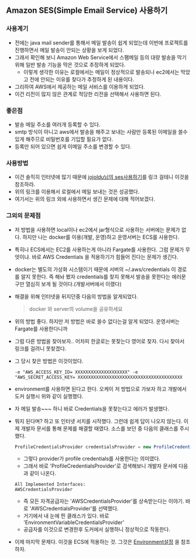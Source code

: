 ## Amazon SES(Simple Email Service) 사용하기

### 사용계기

- 전에는 java mail sender를 통해서 메일 발송이 쉽게 되었는데 이번에 프로젝트를 진행하면서 메일 발송이 안되는 상황을 보게 되었다.
- 그래서 확인해 보니 Amazon Web Service에서 스팸메일 등의 대량 발송을 막기 위해 일반 발송 기능을 막은 것으로 추정하게 되었다.
  - 이렇게 생각한 이유는 로컬에서는 메일이 정상적으로 발송되나 ec2에서는 막았고 전에 안되는 이유를 찾다가 추정하게 된 내용이다.
- 그리하여 AWS에서 제공하는 메일 서비스를 이용하게 되었다.
- 이건 리전이 많지 않은 관계로 적당한 리전을 선택해서 사용하면 된다.

### 좋은점

- 발송 메일 주소를 여러개 등록할 수 있다.
- smtp 방식이 아니고 aws에서 발송을 해주고 보내는 사람만 등록된 이메일을 쓸수 있게 해주므로 비밀번호를 기입할 필요가 없다.
- 등록만 되어 있으면 쉽게 이메일 주소를 변경할 수 있다.

### 사용방법

- 이건 솔직히 인터넷에 많기 때문에 [jojoldu님의 ses사용하기](https://jojoldu.tistory.com/246)를 링크 걸테니 이것을 참조하라.
- 위의 링크를 이용해서 로컬에서 메일 보내는 것은 성공했다.
- 여기서는 위의 링크 외에 사용하면서 생긴 문제에 대해 적어보겠다.

### 그외의 문제점

- 저 방법을 사용하면 local이나 ec2에서 jar형식으로 사용하는 서버에는 문제가 없다. 하지만 나는 docker를 이용(개발, 운영)하고 운영서버는 ECS를 사용한다.

- 특히나 ECS에서는 EC2를 사용하는게 아니라 Fargate를 사용한다. 그럼 문제가 무엇이냐. 바로 AWS Credentials 을 적용하기가 힘들어 진다는 문제가 생긴다.

- docker는 별도의 가상화 시스템이기 때문에 서버의 ~/.aws/credentials 이 경로를 알지 못한다. 즉 해놔 봤자 credentials를 찾지 못해서 발송을 못한다는 에러문구만 열심히 보게 될 것이다.(개발서버에서 이랬다)

- 해결을 위해 인터넷을 뒤지던중 다음의 방법을 알게되었다.

  > docker 와 server의 volume을 공유하세요

- 위의 방법 좋다. 하지만 저 방법은 바로 쓸수 없다는걸 알게 되었다. 운영서버는 Fargate를 사용한다니까

- 그럼 다른 방법을 찾아보자.. 어차피 한글로는 못찾는다 영어로 찾자. 다시 찾아서 링크를 걸려니 못찾겠다.

- 그 당시 찾은 방법은 이것이었다.

  ```shell
  -e "AWS_ACCESS_KEY_ID= XXXXXXXXXXXXXXXXXXXX" -e "AWS_SECRET_ACCESS_KEY= XXXXXXXXXXXXXXXXXXXXXXXXXXXXXXXXXXXXXXXX
  ```

- environment를 사용하면 된다고 한다. 오케이 저 방법으로 가보자 하고 개발에서 도커 실행시 위와 같이 실행했다.

- 자 메일 발송~~~ 하니 바로 Credentials을 못찾는다고 에러가 발생했다.

- 뭐지 된다며? 하고 또 인터넷 서치를 시작했다. 그런데 쉽게 답이 나오지 않는다. 이제 개발자 문서를 통해 문제를 해결할 때였다. 소스를 보던 중 다음의 클래스를 주시했다.

  ```java
  ProfileCredentialsProvider credentialsProvider = new ProfileCredentialsProvider();
  ```

  - 그렇다 provider가 profile credentials를 사용한다는 의미였다.
  - 그래서 바로 'ProfileCredentialsProvider'로 검색해보니 개발자 문서에 다음과 같이 나온다.

  ```
  All Implemented Interfaces:
  AWSCredentialsProvider
  ```

  - 즉 모든 자격공급자는 'AWSCredentialsProvider'를 상속받는다는 이야기. 바로 'AWSCredentialsProvider'를 선택했다.
  - 거기에서 내 눈에 띈 클래스가 있다. 바로 'EnvironmentVariableCredentialsProvider'
  - 공급자를 이것으로 변경한후 도커에서 실행하니 정상적으로 작동한다.

- 이제 마지막 문제다. 이것을 ECS에 적용하는 것. 그것은 [Environment설정](../ECS/ECS-Fargate.md) 을 참조하자.